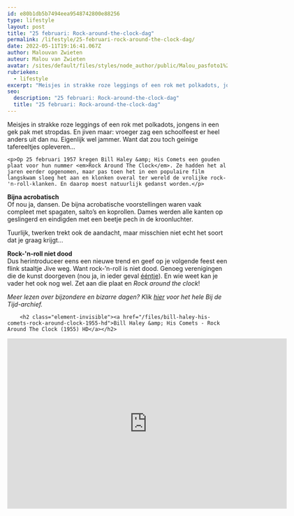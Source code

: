 ```yaml
---
id: e80b1db5b7494eea9548742800e88256
type: lifestyle
layout: post
title: "25 februari: Rock-around-the-clock-dag"
permalink: /lifestyle/25-februari-rock-around-the-clock-dag/
date: 2022-05-11T19:16:41.067Z
author: Malouvan Zwieten
auteur: Malou van Zwieten
avatar: /sites/default/files/styles/node_author/public/Malou_pasfoto1%20Kleurpsd2.jpg?itok=tipxhBea
rubrieken:
  - lifestyle
excerpt: "Meisjes in strakke roze leggings of een rok met polkadots, jongens in een gek pak met stropdas. En jiven maar: vroeger zag een schoolfeest er heel anders uit dan nu. Eigenlijk wel jammer. Want dat zou toch geinige tafereeltjes opleveren...  "
seo:
  description: "25 februari: Rock-around-the-clock-dag"
  title: "25 februari: Rock-around-the-clock-dag"
---
```

Meisjes in strakke roze leggings of een rok met polkadots, jongens in een gek pak met stropdas. En jiven maar: vroeger zag een schoolfeest er heel anders uit dan nu. Eigenlijk wel jammer. Want dat zou toch geinige tafereeltjes opleveren...  

    <p>Op 25 februari 1957 kregen Bill Haley &amp; His Comets een gouden plaat voor hun nummer <em>Rock Around The Clock</em>. Ze hadden het al jaren eerder opgenomen, maar pas toen het in een populaire film langskwam sloeg het aan en klonken overal ter wereld de vrolijke rock-'n-roll-klanken. En daarop moest natuurlijk gedanst worden.</p>
<p><strong>Bijna acrobatisch</strong><br>Of nou ja, dansen. De bijna acrobatische voorstellingen waren vaak compleet met spagaten, salto’s en koprollen. Dames werden alle kanten op geslingerd en eindigden met een beetje pech in de kroonluchter.</p>
<p>Tuurlijk, twerken trekt ook de aandacht, maar misschien niet echt het soort dat je graag krijgt...</p>
<p><strong>Rock-'n-roll niet dood</strong><br>Dus herintroduceer eens een nieuwe trend en geef op je volgende feest een flink staaltje Jive weg. Want rock-’n-roll is niet dood. Genoeg verenigingen die de kunst doorgeven (nou ja, in ieder geval <a href="http://www.jumps.nl/">ééntje</a>). En wie weet kan je vader het ook nog wel. Zet aan die plaat en <em>Rock around the clock</em>!</p>
<p><em>Meer lezen over bijzondere en bizarre dagen? Klik <a href="/bij-de-tijd">hier</a> voor het hele Bij de Tijd-archief.</em></p>
<p><div class="media media-element-container media-default"><div id="file-882" class="file file-video file-video-youtube">

        <h2 class="element-invisible"><a href="/files/bill-haley-his-comets-rock-around-clock-1955-hd">Bill Haley &amp; His Comets - Rock Around The Clock (1955) HD</a></h2>
    
  
  <div class="content">
    <div class="media-youtube-video media-element file-default media-youtube-1">
  <iframe class="media-youtube-player" width="640" height="390" title="Bill Haley &amp; His Comets - Rock Around The Clock (1955) HD" src="https://www.youtube.com/embed/ZgdufzXvjqw?wmode=opaque&controls=" name="Bill Haley &amp; His Comets - Rock Around The Clock (1955) HD" frameborder="0" allowfullscreen="">Video van Bill Haley &amp;amp; His Comets - Rock Around The Clock (1955) HD</iframe>
</div>
  </div>

  
</div>
</div>  
